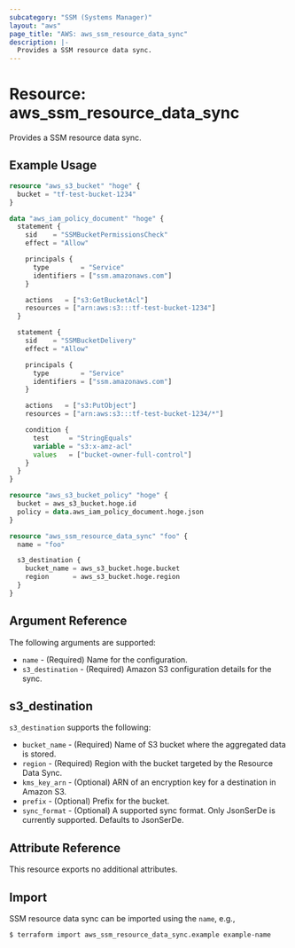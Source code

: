 ```yaml
---
subcategory: "SSM (Systems Manager)"
layout: "aws"
page_title: "AWS: aws_ssm_resource_data_sync"
description: |-
  Provides a SSM resource data sync.
---
```


# Resource: aws_ssm_resource_data_sync

Provides a SSM resource data sync.

## Example Usage

```terraform
resource "aws_s3_bucket" "hoge" {
  bucket = "tf-test-bucket-1234"
}

data "aws_iam_policy_document" "hoge" {
  statement {
    sid    = "SSMBucketPermissionsCheck"
    effect = "Allow"

    principals {
      type        = "Service"
      identifiers = ["ssm.amazonaws.com"]
    }

    actions   = ["s3:GetBucketAcl"]
    resources = ["arn:aws:s3:::tf-test-bucket-1234"]
  }

  statement {
    sid    = "SSMBucketDelivery"
    effect = "Allow"

    principals {
      type        = "Service"
      identifiers = ["ssm.amazonaws.com"]
    }

    actions   = ["s3:PutObject"]
    resources = ["arn:aws:s3:::tf-test-bucket-1234/*"]

    condition {
      test     = "StringEquals"
      variable = "s3:x-amz-acl"
      values   = ["bucket-owner-full-control"]
    }
  }
}

resource "aws_s3_bucket_policy" "hoge" {
  bucket = aws_s3_bucket.hoge.id
  policy = data.aws_iam_policy_document.hoge.json
}

resource "aws_ssm_resource_data_sync" "foo" {
  name = "foo"

  s3_destination {
    bucket_name = aws_s3_bucket.hoge.bucket
    region      = aws_s3_bucket.hoge.region
  }
}
```

## Argument Reference

The following arguments are supported:

* `name` - (Required) Name for the configuration.
* `s3_destination` - (Required) Amazon S3 configuration details for the sync.

## s3_destination

`s3_destination` supports the following:

* `bucket_name` - (Required) Name of S3 bucket where the aggregated data is stored.
* `region` - (Required) Region with the bucket targeted by the Resource Data Sync.
* `kms_key_arn` - (Optional) ARN of an encryption key for a destination in Amazon S3.
* `prefix` - (Optional) Prefix for the bucket.
* `sync_format` - (Optional) A supported sync format. Only JsonSerDe is currently supported. Defaults to JsonSerDe.

## Attribute Reference

This resource exports no additional attributes.

## Import

SSM resource data sync can be imported using the `name`, e.g.,

```sh
$ terraform import aws_ssm_resource_data_sync.example example-name
```
